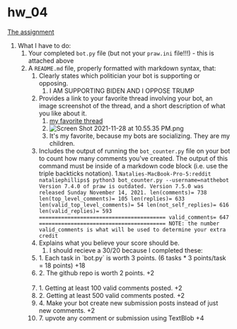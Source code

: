 # hw_04

[The assignment](https://github.com/mikeizbicki/cmc-csci040/tree/2021fall/hw_04)

1. What I have to do:
    1. Your completed `bot.py` file (but not your `praw.ini` file!!!) - this is attached above
    1. A `README.md` file, properly formatted with markdown syntax, that:
        1. Clearly states which politician your bot is supporting or opposing.
            1. I AM SUPPORTING BIDEN AND I OPPOSE TRUMP
        1. Provides a link to your favorite thread involving your bot, an image screenshot of the thread, and a short description of what you like about it.
            1. [my favorite thread](https://www.reddit.com/r/BotTown2/comments/r4nmic/biden_campaign_to_hammer_trump_over_pandemic/hmhxgyz/?context=3)
            1. ![Screen Shot 2021-11-28 at 10.55.35 PM.png](https://github.com/nataliephillips/hw04.github.io/blob/main/Screen%20Shot%202021-11-28%20at%2010.55.35%20PM.png)
            1. It's my favorite, because my bots are socializing. They are my children.
        1. Includes the output of running the `bot_counter.py` file on your bot to count how many comments you've created.
           The output of this command must be inside of a markdown code block (i.e. use the triple backticks notation).
            1.```Natalies-MacBook-Pro-5:reddit nataliephillips$ python3 bot_counter.py --username=natthebot
                Version 7.4.0 of praw is outdated. Version 7.5.0 was released Sunday November 14, 2021.
                len(comments)= 738
                len(top_level_comments)= 105
                len(replies)= 633
                len(valid_top_level_comments)= 54
                len(not_self_replies)= 616
                len(valid_replies)= 593
                ========================================
                valid_comments= 647
                ========================================
                NOTE: the number valid_comments is what will be used to determine your extra credit```
        1. Explains what you believe your score should be.
           1. I should recieve a 30/20 because I completed these:
            <li> 1. Each task in `bot.py` is worth 3 points. (6 tasks * 3 points/task = 18 points) +18 </li>
            <li> 2. The github repo is worth 2 points. +2 </li>
            <br>
            <li> 1. Getting at least 100 valid comments posted. +2 </li>
            <li> 2. Getting at least 500 valid comments posted. +2 </li>
            <li> 4. Make your bot create new submission posts instead of just new comments. +2 </li>
            <li> 7. upvote any comment or submission using TextBlob +4 </li>
